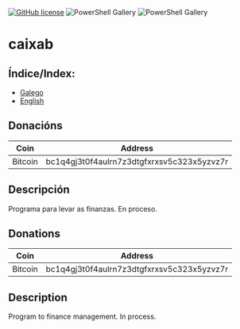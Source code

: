 [![GitHub license](https://img.shields.io/github/license/Ran-n/caixab)](https://github.com/Ran-n/caixab/blob/master/LICENSE)
![PowerShell Gallery](https://img.shields.io/badge/plataforma-LiGNUx-lightgrey)
![PowerShell Gallery](https://img.shields.io/badge/language-Python-yellow)
# caixab

## Índice/Index:
- [Galego](README.md#descripción)
- [English](README.md#description)

## Donacións

| Coin 			| Address 										|
| ------------ 	| ------------ 									|
| Bitcoin 		| bc1q4gj3t0f4aulrn7z3dtgfxrxsv5c323x5yzvz7r 	|


## Descripción
Programa para levar as finanzas. En proceso.

## Donations

| Coin 			| Address 										|
| ------------ 	| ------------ 									|
| Bitcoin 		| bc1q4gj3t0f4aulrn7z3dtgfxrxsv5c323x5yzvz7r 	|

## Description
Program to finance management. In process.
